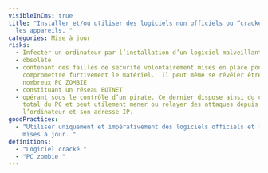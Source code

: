 ```yaml
---
visibleInCms: true
title: "Installer et/ou utiliser des logiciels non officiels ou “crackés” sur
  les appareils. "
categories: Mise à jour
risks:
  - Infecter un ordinateur par l’installation d’un logiciel malveillant
  - obsolète
  - contenant des failles de sécurité volontairement mises en place pour
    compromettre furtivement le matériel.  Il peut même se révéler être un des
    nombreux PC ZOMBIE
  - constituant un réseau BOTNET
  - opérant sous le contrôle d’un pirate. Ce dernier dispose ainsi du contrôle
    total du PC et peut utilement mener ou relayer des attaques depuis
    l’ordinateur et son adresse IP.
goodPractices:
  - "Utiliser uniquement et impérativement des logiciels officiels et leurs
    mises à jour. "
definitions:
  - "Logiciel cracké "
  - "PC zombie "
---
```

